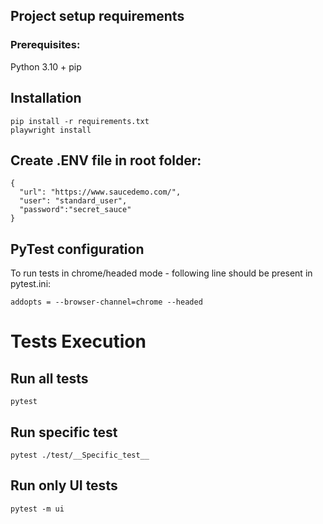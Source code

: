 ## Project setup requirements
### Prerequisites:
Python 3.10 + pip


## Installation
    pip install -r requirements.txt
    playwright install

## Create .ENV file in root folder:
    {
      "url": "https://www.saucedemo.com/",
      "user": "standard_user",
      "password":"secret_sauce"
    }

## PyTest configuration
To run tests in chrome/headed mode - following line should be present in pytest.ini:
    
    addopts = --browser-channel=chrome --headed

# Tests Execution
## Run all tests
    pytest
## Run specific test
    pytest ./test/__Specific_test__
## Run only UI tests
    pytest -m ui
